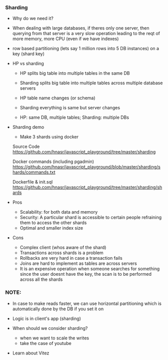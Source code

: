 ### Sharding

- Why do we need it?
- When dealing with large databases, if theres only one server, then querying from that server is a very slow operation leading to the reqt of more memory, more CPU (even if we have indexes)
- row based partitioning (lets say 1 million rows into 5 DB instances) on a key (shard key)


- HP vs sharding
    - HP splits big table into multiple tables in the same DB
    - Sharding splits big table into multiple tables across multiple database servers

    - HP table name changes (or schema)
    - Sharding everything is same but server changes

    - HP: same DB, multiple tables; Sharding: multiple DBs

- Sharding demo
    - Make 3 shards using docker

    Source Code
    https://github.com/hnasr/javascript_playground/tree/master/sharding

    Docker commands (including pgadmin)
    https://github.com/hnasr/javascript_playground/blob/master/sharding/shards/commands.txt

    Dockerfile & init.sql
    https://github.com/hnasr/javascript_playground/tree/master/sharding/shards

- Pros
    - Scalability: for both data and memory
    - Security: A particular shard is accessible to certain people refraining them to access the other shards
    - Optimal and smaller index size

- Cons
    - Complex client (whos aware of the shard)
    - Transactions across shards is a problem
    - Rollbacks are very hard in case a transaction fails
    - Joins are hard to implement as tables are across servers
    - It is an expensive operation when someone searches for something since the user doesnt have the key, the scan is to be performed across all the shards

### NOTE:
- In case to make reads faster, we can use horizontal partitioning which is automatically done by the DB if you set it on
- Logic is in client's app (sharding)
- When should we consider sharding?
    - when we want to scale the writes
    - take the case of youtube

- Learn about Vitez